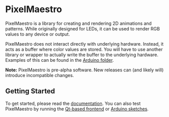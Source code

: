 # PixelMaestro
PixelMaestro is a library for creating and rendering 2D animations and patterns. While originally designed for LEDs, it can be used to render RGB values to any device or output.

PixelMaestro does not interact directly with underlying hardware. Instead, it acts as a buffer where color values are stored. You will have to use another library or wrapper to actually write the buffer to the underlying hardware. Examples of this can be found in the [Arduino folder](arduino).

**Note:** PixelMaestro is pre-alpha software. New releases can (and likely will) introduce incompatible changes.

## Getting Started
To get started, please read the [documentation](docs/README.md). You can also test PixelMaestro by running the [Qt-based frontend](gui) or [Arduino sketches](arduino).
